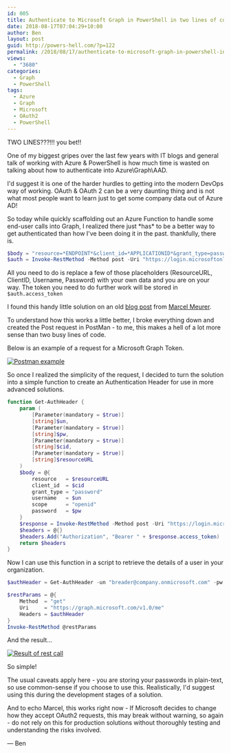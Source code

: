 ```yaml
---
id: 005
title: Authenticate to Microsoft Graph in PowerShell in two lines of code!
date: 2018-08-17T07:04:29+10:00
author: Ben
layout: post
guid: http://powers-hell.com/?p=122
permalink: /2018/08/17/authenticate-to-microsoft-graph-in-powershell-in-two-lines-of-code/
views:
  - "3680"
categories:
  - Graph
  - PowerShell
tags:
  - Azure
  - Graph
  - Microsoft
  - OAuth2
  - PowerShell
---
```

TWO LINES???!!! you bet!!

One of my biggest gripes over the last few years with IT blogs and general talk of working with Azure & PowerShell is how much time is wasted on talking about how to authenticate into Azure\Graph\AAD.

<!--more-->

I'd suggest it is one of the harder hurdles to getting into the modern DevOps way of working. OAuth & OAuth 2 can be a very daunting thing and is not what most people want to learn just to get some company data out of Azure AD!

So today while quickly scaffolding out an Azure Function to handle some end-user calls into Graph, I realized there just \*has\* to be a better way to get authenticated than how I've been doing it in the past. thankfully, there is.

```PowerShell
$body = "resource=*ENDPOINT*&client_id=*APPLICATIONID*&grant_type=password&username=*USERNAME*&scope=openid&password=*PASSWORD*"
$auth = Invoke-RestMethod -Method post -Uri "https://login.microsoftonline.com/Common/oauth2/token" -Body $body
```

All you need to do is replace a few of those placeholders (ResourceURL, ClientID, Username, Password) with your own data and you are on your way. The token you need to do further work will be stored in `$auth.access_token`

I found this handy little solution on an old <a href="https://www.sepago.de/blog/how-to-generate-a-bearer-access-token-for-azure-rest-access-with-username-and-password-only-feasibility-test/" rel="noopener" target="_blank">blog post</a> from <a href="https://twitter.com/MarcelMeurer" rel="noopener" target="_blank">Marcel Meurer</a>.

To understand how this works a little better, I broke everything down and created the Post request in PostMan - to me, this makes a hell of a lot more sense than two busy lines of code.

Below is an example of a request for a Microsoft Graph Token.

[![Postman example](https://i0.wp.com/i.imgur.com/6FYeHig.png?w=1170&#038;ssl=1)](https://i0.wp.com/i.imgur.com/6FYeHig.png?w=1170&#038;ssl=1 "Postman example")

So once I realized the simplicity of the request, I decided to turn the solution into a simple function to create an Authentication Header for use in more advanced solutions.

```PowerShell
function Get-AuthHeader {
    param (
        [Parameter(mandatory = $true)]
        [string]$un,
        [Parameter(mandatory = $true)]
        [string]$pw,
        [Parameter(mandatory = $true)]
        [string]$cid,
        [Parameter(mandatory = $true)]
        [string]$resourceURL
    )
    $body = @{
        resource   = $resourceURL
        client_id  = $cid
        grant_type = "password"
        username   = $un
        scope      = "openid"
        password   = $pw
    }
    $response = Invoke-RestMethod -Method post -Uri "https://login.microsoftonline.com/Common/oauth2/token" -Body $body
    $headers = @{}
    $headers.Add("Authorization", "Bearer " + $response.access_token)
    return $headers
}
```

Now I can use this function in a script to retrieve the details of a user in your organization.

```PowerShell
$authHeader = Get-AuthHeader -un "breader@company.onmicrosoft.com" -pw "password" -cid "1950a258-227b-4e31-a9cf-717495945fc2" -resourceURL "https://graph.microsoft.com/"

$restParams = @{
    Method  = "get"
    Uri     = "https://graph.microsoft.com/v1.0/me"
    Headers = $authHeader
}
Invoke-RestMethod @restParams
```

And the result&#8230;

[![Result of rest call](https://i1.wp.com/i.imgur.com/yucKPNq.png?w=1170&#038;ssl=1)](https://i1.wp.com/i.imgur.com/yucKPNq.png?w=1170&#038;ssl=1 "Result of rest call")

So simple!

The usual caveats apply here - you are storing your passwords in plain-text, so use common-sense if you choose to use this. Realistically, I'd suggest using this during the development stages of a solution.

And to echo Marcel, this works right now - If Microsoft decides to change how they accept OAuth2 requests, this may break without warning, so again - do not rely on this for production solutions without thoroughly testing and understanding the risks involved.

— Ben
